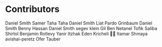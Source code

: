 # Contributors

Daniel Smith
Samer Taha Taha
Daniel Smith 
Liat Pardo Grinbaum
Daniel Smith
Benny Hassan
Daniel Smith
segev klein
Gil Ben Netanel
Tofik Saliba
Shirtol
Benjamin Rotlevy
Yanir Itzhak
Eden Kricheli ✌🏼
Itamar Shmaya
avishai-peretz
Ofer Tauber

